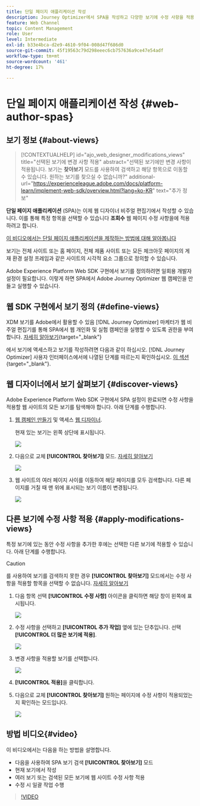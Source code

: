 ```yaml
---
title: 단일 페이지 애플리케이션 작성
description: Journey Optimizer에서 SPA을 작성하고 다양한 보기에 수정 사항을 적용하는 방법에 대해 알아봅니다
feature: Web Channel
topic: Content Management
role: User
level: Intermediate
exl-id: b33e4bca-d2e9-4610-9f04-008d47f686d0
source-git-commit: 45f19563c79d298eeec6cb757636a9ce47e54adf
workflow-type: tm+mt
source-wordcount: '461'
ht-degree: 17%

---
```


# 단일 페이지 애플리케이션 작성 {#web-author-spas}

## 보기 정보 {#about-views}

>[!CONTEXTUALHELP]
>id="ajo_web_designer_modifications_views"
>title="선택된 보기에 변경 사항 적용"
>abstract="선택된 보기에만 변경 사항이 적용됩니다. 보기는 **찾아보기** 모드를 사용하여 검색하고 해당 항목으로 이동할 수 있습니다. 원하는 보기를 찾으실 수 없습니까?"
>additional-url="https://experienceleague.adobe.com/docs/platform-learn/implement-web-sdk/overview.html?lang=ko-KR" text="추가 정보"

**단일 페이지 애플리케이션** (SPA)는 이제 웹 디자이너 비주얼 편집기에서 작성할 수 있습니다. 이를 통해 특정 항목을 선택할 수 있습니다 **조회수** 웹 페이지 수정 사항을에 적용하려고 합니다.

[이 비디오에서는 단일 페이지 애플리케이션을 제작하는 방법에 대해 알아봅니다](#video)

보기는 전체 사이트 또는 홈 페이지, 전체 제품 사이트 또는 모든 체크아웃 페이지의 게재 환경 설정 프레임과 같은 사이트의 시각적 요소 그룹으로 정의할 수 있습니다.

Adobe Experience Platform Web SDK 구현에서 보기를 정의하려면 일회용 개발자 설정이 필요합니다. 이렇게 하면 SPA에서 Adobe Journey Optimizer 웹 캠페인을 만들고 실행할 수 있습니다.

## 웹 SDK 구현에서 보기 정의 {#define-views}

XDM 보기를 Adobe에서 활용할 수 있음 [!DNL Journey Optimizer] 마케터가 웹 비주얼 편집기를 통해 SPA에서 웹 개인화 및 실험 캠페인을 실행할 수 있도록 권한을 부여합니다. [자세히 알아보기](https://experienceleague.adobe.com/docs/experience-platform/edge/personalization/ajo/web-spa-implementation.html?lang=ko){target="_blank"}

에서 보기에 액세스하고 보기를 작성하려면 다음과 같이 하십시오. [!DNL Journey Optimizer] 사용자 인터페이스에서에 나열된 단계를 따르는지 확인하십시오. [이 섹션](https://experienceleague.adobe.com/docs/experience-platform/edge/personalization/ajo/web-spa-implementation.html#implement-xdm-views){target="_blank"}.

## 웹 디자이너에서 보기 살펴보기 {#discover-views}

Adobe Experience Platform Web SDK 구현에서 SPA 설정이 완료되면 수정 사항을 적용할 웹 사이트의 모든 보기를 탐색해야 합니다. 아래 단계를 수행합니다.

1. [웹 캠페인 만들기](create-web.md) 및 액세스 [웹 디자이너](edit-web-content.md).

   현재 있는 보기는 왼쪽 상단에 표시됩니다.

   ![](assets/web-designer-view-home.png)

1. 다음으로 교체 **[!UICONTROL 찾아보기]** 모드. [자세히 알아보기](../web/edit-web-content.md#browse-mode)

   ![](assets/web-designer-view-browse.png)

1. 웹 사이트의 여러 페이지 사이를 이동하여 해당 페이지를 모두 검색합니다. 다른 페이지를 거칠 때 맨 위에 표시되는 보기 이름이 변경됩니다.

   ![](assets/web-designer-other-view.png)

## 다른 보기에 수정 사항 적용 {#apply-modifications-views}

특정 보기에 있는 동안 수정 사항을 추가한 후에는 선택한 다른 보기에 적용할 수 있습니다. 아래 단계를 수행합니다.

>[!CAUTION]
>
>를 사용하여 보기를 검색하지 못한 경우 **[!UICONTROL 찾아보기]** 모드에서는 수정 사항을 적용할 항목을 선택할 수 없습니다. [자세히 알아보기](#discover-views)

1. 다음 항목 선택 **[!UICONTROL 수정 사항]** 아이콘을 클릭하면 해당 창이 왼쪽에 표시됩니다.

   ![](assets/web-designer-view-modifications-pane.png)

1. 수정 사항을 선택하고 **[!UICONTROL 추가 작업]** 옆에 있는 단추입니다. 선택 **[!UICONTROL 더 많은 보기에 적용]**.

   ![](assets/web-designer-modifications-more-actions.png)

1. 변경 사항을 적용할 보기를 선택합니다.

   ![](assets/web-designer-modifications-apply-to.png)

1. **[!UICONTROL 적용]**&#x200B;을 클릭합니다.

1. 다음으로 교체 **[!UICONTROL 찾아보기]** 원하는 페이지에 수정 사항이 적용되었는지 확인하는 모드입니다.

   ![](assets/web-designer-modifications-applied-view.png)

## 방법 비디오{#video}

이 비디오에서는 다음을 하는 방법을 설명합니다.

* 다음을 사용하여 SPA 보기 검색 **[!UICONTROL 찾아보기]** 모드
* 현재 보기에서 작성
* 여러 보기 또는 검색된 모든 보기에 웹 사이트 수정 사항 적용
* 수정 시 일괄 작업 수행

>[!VIDEO](https://video.tv.adobe.com/v/3424536/?quality=12&learn=on)
